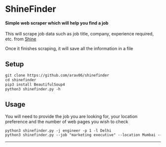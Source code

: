 # ShineFinder

#### Simple web scraper which will help you find a job

This will scrape job data such as job title, company, experience required, etc. from [Shine](https://shine.com)

Once it finishes scraping, it will save all the information in a file

## Setup

```txt
git clone https://github.com/arav06/shinefinder
cd shinefinder
pip3 install BeautifulSoup4
python3 shinefinder.py -h
```

## Usage

You will need to provide the job you are looking for, your location preference and the number of web pages you wish to check

```md
python3 shinefinder.py -j engineer -p 1 -l Delhi
python3 shinefinder.py --job "marketing executive" --location Mumbai --pages 3
```

***
